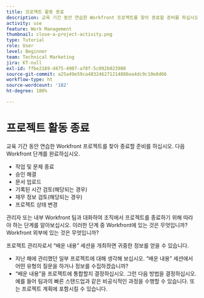 ```yaml
---
title: 프로젝트 활동 종료
description: 교육 기간 동안 연습한 Workfront 프로젝트를 찾아 종료할 준비를 하십시오.
activity: use
feature: Work Management
thumbnail: close-a-project-activity.png
type: Tutorial
role: User
level: Beginner
team: Technical Marketing
jira: KT-null
exl-id: ffbe2169-d475-4907-a78f-5c092b923900
source-git-commit: a25a49e59ca483246271214886ea4dc9c10e8d66
workflow-type: ht
source-wordcount: '182'
ht-degree: 100%

---
```


# 프로젝트 활동 종료

교육 기간 동안 연습한 Workfront 프로젝트를 찾아 종료할 준비를 하십시오. 다음 Workfront 단계를 완료하십시오.

* 작업 및 문제 종료
* 승인 해결
* 문서 업로드
* 기록된 시간 검토(해당되는 경우)
* 재무 정보 검토(해당되는 경우)
* 프로젝트 상태 변경

관리자 또는 내부 Workfront 팀과 대화하여 조직에서 프로젝트를 종료하기 위해 따라야 하는 단계를 알아보십시오. 이러한 단계 중 Workfront에 있는 것은 무엇입니까? Workfront 외부에 있는 것은 무엇입니까?

프로젝트 관리자로서 “배운 내용” 세션을 개최하면 귀중한 정보를 얻을 수 있습니다.

* 지난 해에 관리했던 일부 프로젝트에 대해 생각해 보십시오. “배운 내용” 세션에서 어떤 유형의 질문을 하거나 정보를 수집하겠습니까?
* “배운 내용”을 프로젝트에 통합할지 결정하십시오. 그런 다음 방법을 결정하십시오. 예를 들어 팀과의 빠른 스탠드업과 같은 비공식적인 과정을 수행할 수 있습니다. 또는 프로젝트 계획에 포함시킬 수 있습니다.
